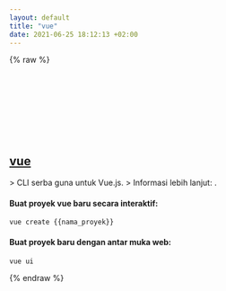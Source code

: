 ```yaml
---
layout: default
title: "vue"
date: 2021-06-25 18:12:13 +02:00
---
```

{% raw %}
<h2 id="vue">
  <a href="/id/common/vue.html">vue</a> <a href="#vue"><svg class="icon">
    <use href="/assets/images/unicode_sprite.svg#link" />
  </svg></a>
</h2>
> CLI serba guna untuk Vue.js.
> Informasi lebih lanjut: <https://cli.vuejs.org>.

#### Buat proyek vue baru secara interaktif:
```shell
vue create {{nama_proyek}}
```
#### Buat proyek baru dengan antar muka web:
```shell
vue ui
```
{% endraw %}